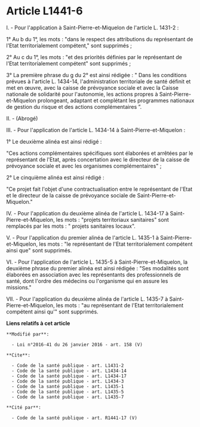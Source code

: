 # Article L1441-6

I. - Pour l'application à Saint-Pierre-et-Miquelon de l'article L. 1431-2 : 

1° Au b du 1°, les mots : "dans le respect des attributions du représentant de l'Etat territorialement compétent," sont
supprimés ; 

2° Au c du 1°, les mots : "et des priorités définies par le représentant de l'Etat territorialement compétent" sont
supprimés ; 

3° La première phrase du g du 2° est ainsi rédigée : " Dans les conditions prévues à l'article L. 1434-14, l'administration
territoriale de santé définit et met en œuvre, avec la caisse de prévoyance sociale et avec la Caisse nationale de solidarité
pour l'autonomie, les actions propres à Saint-Pierre-et-Miquelon prolongeant, adaptant et complétant les programmes nationaux
de gestion du risque et des actions complémentaires ”. 

II. - (Abrogé)

III. - Pour l'application de l'article L. 1434-14 à Saint-Pierre-et-Miquelon : 

1° Le deuxième alinéa est ainsi rédigé : 

"Ces actions complémentaires spécifiques sont élaborées et arrêtées par le représentant de l'Etat, après concertation avec le
directeur de la caisse de prévoyance sociale et avec les organismes complémentaires" ; 

2° Le cinquième alinéa est ainsi rédigé : 

"Ce projet fait l'objet d'une contractualisation entre le représentant de l'Etat et le directeur de la caisse de prévoyance
sociale de Saint-Pierre-et-Miquelon." 

IV. - Pour l'application du deuxième alinéa de l'article L. 1434-17 à Saint-Pierre-et-Miquelon, les mots : "projets
territoriaux sanitaires" sont remplacés par les mots : " projets sanitaires locaux".

V. - Pour l'application du premier alinéa de l'article L. 1435-1 à Saint-Pierre-et-Miquelon, les mots : "le représentant de
l'Etat territorialement compétent ainsi que" sont supprimés. 

VI. - Pour l'application de l'article L. 1435-5 à Saint-Pierre-et-Miquelon, la deuxième phrase du premier alinéa est ainsi
rédigée : "Ses modalités sont élaborées en association avec les représentants des professionnels de santé, dont l'ordre des
médecins ou l'organisme qui en assure les missions." 

VII. - Pour l'application du deuxième alinéa de l'article L. 1435-7 à Saint-Pierre-et-Miquelon, les mots : "au représentant
de l'Etat territorialement compétent ainsi qu'" sont supprimés.

**Liens relatifs à cet article**

	**Modifié par**:

	  - Loi n°2016-41 du 26 janvier 2016 - art. 158 (V)

	**Cite**:

	  - Code de la santé publique - art. L1431-2
	  - Code de la santé publique - art. L1434-14
	  - Code de la santé publique - art. L1434-17
	  - Code de la santé publique - art. L1434-3
	  - Code de la santé publique - art. L1435-1
	  - Code de la santé publique - art. L1435-5
	  - Code de la santé publique - art. L1435-7

	**Cité par**:

	  - Code de la santé publique - art. R1441-17 (V)
